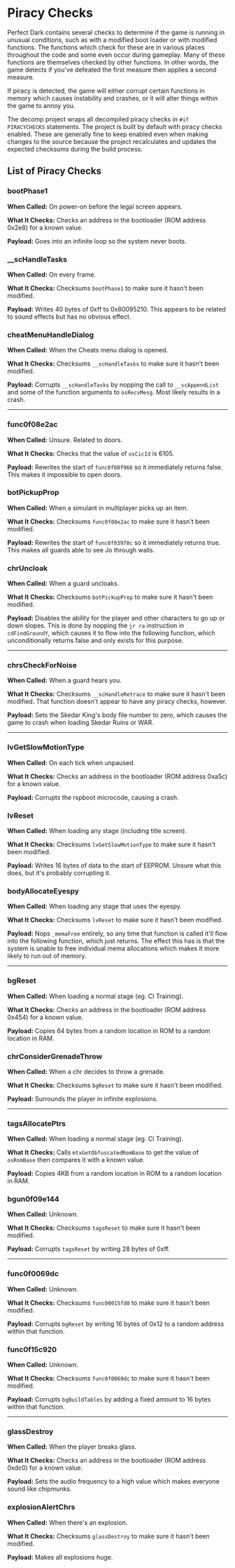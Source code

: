 # Piracy Checks

Perfect Dark contains several checks to determine if the game is running in unusual conditions, such as with a modified boot loader or with modified functions. The functions which check for these are in various places throughout the code and some even occur during gameplay. Many of these functions are themselves checked by other functions. In other words, the game detects if you've defeated the first measure then applies a second measure.

If piracy is detected, the game will either corrupt certain functions in memory which causes instability and crashes, or it will alter things within the game to annoy you.

The decomp project wraps all decompiled piracy checks in `#if PIRACYCHECKS` statements. The project is built by default with piracy checks enabled. These are generally fine to keep enabled even when making changes to the source because the project recalculates and updates the expected checksums during the build process.

## List of Piracy Checks

### bootPhase1

**When Called:** On power-on before the legal screen appears.

**What It Checks:** Checks an address in the bootloader (ROM address 0x2e8) for a known value.

**Payload:** Goes into an infinite loop so the system never boots.

### __scHandleTasks

**When Called:** On every frame.

**What It Checks:** Checksums `bootPhase1` to make sure it hasn't been modified.

**Payload:** Writes 40 bytes of 0xff to 0x80095210. This appears to be related to sound effects but has no obvious effect.

### cheatMenuHandleDialog

**When Called:** When the Cheats menu dialog is opened.

**What It Checks:** Checksums `__scHandleTasks` to make sure it hasn't been modified.

**Payload:** Corrupts `__scHandleTasks` by nopping the call to `__scAppendList` and some of the function arguments to `osRecvMesg`. Most likely results in a crash.

---

### func0f08e2ac

**When Called:** Unsure. Related to doors.

**What It Checks:** Checks that the value of `osCicId` is 6105.

**Payload:** Rewrites the start of `func0f08f968` so it immediately returns false. This makes it impossible to open doors.

### botPickupProp

**When Called:** When a simulant in multiplayer picks up an item.

**What It Checks:** Checksums `func0f08e2ac` to make sure it hasn't been modified.

**Payload:** Rewrites the start of `func0f03978c` so it immediately returns true. This makes all guards able to see Jo through walls.

### chrUncloak

**When Called:** When a guard uncloaks.

**What It Checks:** Checksums `botPickupProp` to make sure it hasn't been modified.

**Payload:** Disables the ability for the player and other characters to go up or down slopes. This is done by nopping the `jr ra` instruction in `cdFindGroundY`, which causes it to flow into the following function, which unconditionally returns false and only exists for this purpose.

---

### chrsCheckForNoise

**When Called:** When a guard hears you.

**What It Checks:** Checksums `__scHandleRetrace` to make sure it hasn't been modified. That function doesn't appear to have any piracy checks, however.

**Payload:** Sets the Skedar King's body file number to zero, which causes the game to crash when loading Skedar Ruins or WAR.

---

### lvGetSlowMotionType

**When Called:** On each tick when unpaused.

**What It Checks:** Checks an address in the bootloader (ROM address 0xa5c) for a known value.

**Payload:** Corrupts the rspboot microcode, causing a crash.

### lvReset

**When Called:** When loading any stage (including title screen).

**What It Checks:** Checksums `lvGetSlowMotionType` to make sure it hasn't been modified.

**Payload:** Writes 16 bytes of data to the start of EEPROM. Unsure what this does, but it's probably corrupting it.

### bodyAllocateEyespy

**When Called:** When loading any stage that uses the eyespy.

**What It Checks:** Checksums `lvReset` to make sure it hasn't been modified.

**Payload:** Nops `_memaFree` entirely, so any time that function is called it'll flow into the following function, which just returns. The effect this has is that the system is unable to free individual mema allocations which makes it more likely to run out of memory.

---

### bgReset

**When Called:** When loading a normal stage (eg. CI Training).

**What It Checks:** Checks an address in the bootloader (ROM address 0x454) for a known value.

**Payload:** Copies 64 bytes from a random location in ROM to a random location in RAM.

### chrConsiderGrenadeThrow

**When Called:** When a chr decides to throw a grenade.

**What It Checks:** Checksums `bgReset` to make sure it hasn't been modified.

**Payload:** Surrounds the player in infinite explosions.

---

### tagsAllocatePtrs

**When Called:** When loading a normal stage (eg. CI Training).

**What It Checks:** Calls `mtxGetObfuscatedRomBase` to get the value of `osRomBase` then compares it with a known value.

**Payload:** Copies 4KB from a random location in ROM to a random location in RAM.

### bgun0f09e144

**When Called:** Unknown.

**What It Checks:** Checksums `tagsReset` to make sure it hasn't been modified.

**Payload:** Corrupts `tagsReset` by writing 28 bytes of 0xff.

---

### func0f0069dc

**When Called:** Unknown.

**What It Checks:** Checksums `func00015fd0` to make sure it hasn't been modified.

**Payload:** Corrupts `bgReset` by writing 16 bytes of 0x12 to a random address within that function.

### func0f15c920

**When Called:** Unknown.

**What It Checks:** Checksums `func0f0069dc` to make sure it hasn't been modified.

**Payload:** Corrupts `bgBuildTables` by adding a fixed amount to 16 bytes within that function.

---

### glassDestroy

**When Called:** When the player breaks glass.

**What It Checks:** Checks an address in the bootloader (ROM address 0xdc0) for a known value.

**Payload:** Sets the audio frequency to a high value which makes everyone sound like chipmunks.

### explosionAlertChrs

**When Called:** When there's an explosion.

**What It Checks:** Checksums `glassDestroy` to make sure it hasn't been modified.

**Payload:** Makes all explosions huge.

